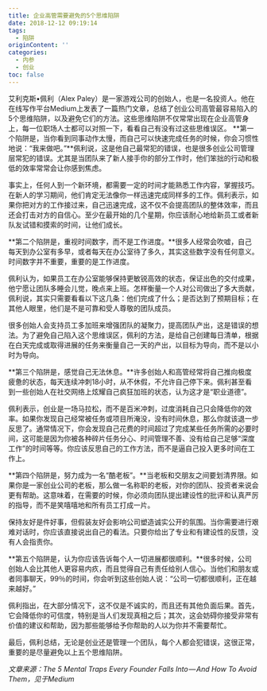 ```yaml
---
title: 企业高管需要避免的5个思维陷阱
date: 2018-12-12 09:19:14
tags:
  - 陷阱
originContent: ''
categories:
  - 内参
  - 创业
toc: false
---
```

艾利克斯•佩利（Alex Paley）是一家游戏公司的创始人，也是一名投资人。他在在线写作平台Medium上发表了一篇热门文章，总结了创业公司高管最容易陷入的5个思维陷阱，以及避免它们的方法。这些思维陷阱不仅常常出现在企业高管身上，每一位职场人士都可以对照一下，看看自己有没有过这些思维误区。
<escape><!-- more --></escape>
**第一个陷阱是，当你看到同事动作太慢，而自己可以快速完成任务的时候，你会习惯性地说：“我来做吧。”**佩利说，这是他自己最常犯的错误，也是很多创业公司管理层常犯的错误。尤其是当团队来了新人接手你的部分工作时，他们笨拙的行动和极低的效率常常会让你感到焦虑。

事实上，任何人到一个新环境，都需要一定的时间才能熟悉工作内容，掌握技巧。在新人的学习期间，他们肯定无法像你一样迅速完成同样多的工作。佩利表示，如果你把对方的工作接过来，自己迅速完成，这不仅不会提高团队的整体效率，而且还会打击对方的自信心。至少在最开始的几个星期，你应该耐心地给新员工或者新队友试错和摸索的时间，让他们成长。

**第二个陷阱是，重视时间数字，而不是工作进度。**很多人经常会吹嘘，自己每天到办公室有多早，或者每天在办公室待了多久，其实这些数字没有任何意义。时间数字并不重要，重要的是工作进度。

佩利认为，如果员工在办公室能够保持更敏锐高效的状态，保证出色的交付成果，他宁愿让团队多睡会儿觉，晚点来上班。怎样衡量一个人对公司做出了多大贡献，佩利说，其实只需要看看以下这几条：他们完成了什么；是否达到了预期目标；在其他人眼里，他们是不是可靠和受人尊敬的团队成员。

很多创始人会支持员工多加班来增强团队的凝聚力，提高团队产出，这是错误的想法。为了避免自己陷入这个思维误区，佩利的方法，是给自己创建每日清单，根据在白天完成或取得进展的任务来衡量自己一天的产出，以目标为导向，而不是以小时为导向。

**第三个陷阱是，感觉自己无法休息。**许多创始人和高管经常将自己推向极度疲惫的状态，每天连续冲刺18小时，从不休假，不允许自己停下来。佩利甚至看到一些创始人在社交网络上炫耀自己疯狂加班的状态，认为这才是“职业道德”。

佩利表示，创业是一场马拉松，而不是百米冲刺，过度消耗自己只会降低你的效率。如果你发现自己经常被任务或项目所淹没，没有时间休息，那么你就该退一步反思了。通常情况下，你会发现自己花费的时间超过了完成某些任务所需的必要时间，这可能是因为你被各种碎片任务分心、时间管理不善、没有给自己足够“深度工作”的时间等等。你应该反思自己的工作方法，而不是逼自己投入更多时间在工作上。

**第四个陷阱是，努力成为一名“酷老板”。**当老板和交朋友之间要划清界限。如果你是一家创业公司的老板，那么做一名称职的老板，对你的团队、投资者来说会更有帮助。这意味着，在需要的时候，你必须向团队提出建设性的批评和认真严厉的指导，而不是笑嘻嘻地和所有员工打成一片。

保持友好是件好事，但假装友好会影响公司塑造诚实公开的氛围。当你需要进行艰难对话时，你应该直接说出自己的看法。只要你给出了专业和有建设性的反馈，没有人会指责你。

**第五个陷阱是，认为你应该告诉每个人一切进展都很顺利。**很多时候，公司创始人会比其他人更容易内疚，而且觉得自己有责任给别人信心。当他们和朋友或者同事聊天，99％的时间，你会听到这些创始人说：“公司一切都很顺利，正在越来越好。”

佩利指出，在大部分情况下，这不仅是不诚实的，而且还有其他负面后果。首先，它会降低你的可信度，特别是当人们发现真相之后；其次，这会妨碍你接受非常有价值的建议和帮助，因为那些能够给予你帮助的人以为你并不需要帮忙。

最后，佩利总结，无论是创业还是管理一个团队，每个人都会犯错误，这很正常，重要的是尽量避免以上五个思维陷阱。

*文章来源：The 5 Mental Traps Every Founder Falls Into — And How To Avoid Them，见于Medium*